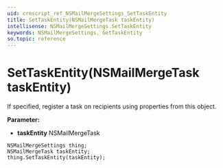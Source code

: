 ```yaml
---
uid: crmscript_ref_NSMailMergeSettings_SetTaskEntity
title: SetTaskEntity(NSMailMergeTask taskEntity)
intellisense: NSMailMergeSettings.SetTaskEntity
keywords: NSMailMergeSettings, GetTaskEntity
so.topic: reference
---
```


# SetTaskEntity(NSMailMergeTask taskEntity)

If specified, register a task on recipients using properties from this object.

**Parameter:** 
* **taskEntity** NSMailMergeTask

```crmscript
NSMailMergeSettings thing;
NSMailMergeTask taskEntity;
thing.SetTaskEntity(taskEntity);
```

